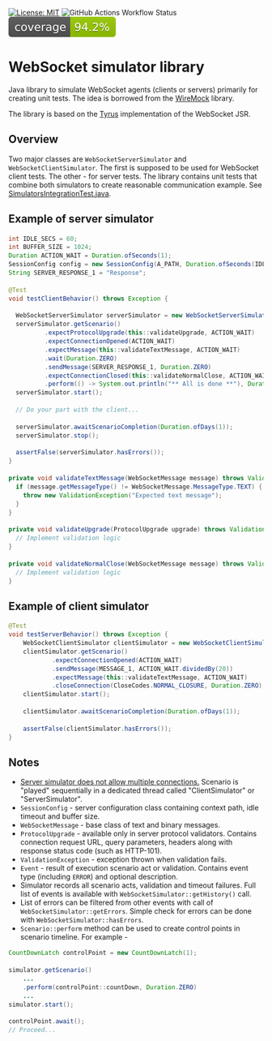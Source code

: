 [![License: MIT](https://img.shields.io/badge/License-MIT-blue.svg)](https://opensource.org/licenses/MIT)
![GitHub Actions Workflow Status](https://github.com/aknopov/websocket-simulator/actions/workflows/gradle.yml/badge.svg?branch=main)
![Coverage](.github/badges/jacoco.svg)

# WebSocket simulator library

Java library to simulate WebSocket agents (clients or servers) primarily for creating unit tests. The idea is borrowed from the [WireMock](https://wiremock.org/) library.

The library is based on the [Tyrus](https://github.com/eclipse-ee4j/tyrus) implementation of the WebSocket JSR.

## Overview

Two major classes are `WebSocketServerSimulator` and `WebSocketClientSimulator`. The first is supposed to be used for
WebSocket client tests. The other - for server tests. The library contains unit tests that combine both 
simulators to create reasonable communication example. See [SimulatorsIntegrationTest.java](src%2Ftest%2Fjava%2Fcom%2Faknopov%2Fwssimulator%2FSimulatorsIntegrationTest.java).

## Example of server simulator

```java
int IDLE_SECS = 60;
int BUFFER_SIZE = 1024;
Duration ACTION_WAIT = Duration.ofSeconds(1);
SessionConfig config = new SessionConfig(A_PATH, Duration.ofSeconds(IDLE_SECS), BUFFER_SIZE);
String SERVER_RESPONSE_1 = "Response";

@Test
void testClientBehavior() throws Exception {

  WebSocketServerSimulator serverSimulator = new WebSocketServerSimulator(config, WebSocketServerSimulator.DYNAMIC_PORT);
  serverSimulator.getScenario()
          .expectProtocolUpgrade(this::validateUpgrade, ACTION_WAIT)
          .expectConnectionOpened(ACTION_WAIT)
          .expectMessage(this::validateTextMessage, ACTION_WAIT)
          .wait(Duration.ZERO)
          .sendMessage(SERVER_RESPONSE_1, Duration.ZERO)
          .expectConnectionClosed(this::validateNormalClose, ACTION_WAIT)
          .perform(() -> System.out.println("** All is done **"), Duration.ZERO);
  serverSimulator.start();

  // Do your part with the client...

  serverSimulator.awaitScenarioCompletion(Duration.ofDays(1));
  serverSimulator.stop();

  assertFalse(serverSimulator.hasErrors());
}

private void validateTextMessage(WebSocketMessage message) throws ValidationException {
  if (message.getMessageType() != WebSocketMessage.MessageType.TEXT) {
    throw new ValidationException("Expected text message");
  }
}

private void validateUpgrade(ProtocolUpgrade upgrade) throws ValidationException {
  // Implement validation logic
}

private void validateNormalClose(WebSocketMessage message) throws ValidationException {
  // Implement validation logic
}
```

## Example of client simulator

```java
@Test
void testServerBehavior() throws Exception {
    WebSocketClientSimulator clientSimulator = new WebSocketClientSimulator("ws://localhost:" + SOME_PORT + A_PATH);
    clientSimulator.getScenario()
            .expectConnectionOpened(ACTION_WAIT)
            .sendMessage(MESSAGE_1, ACTION_WAIT.dividedBy(20))
            .expectMessage(this::validateTextMessage, ACTION_WAIT)
            .closeConnection(CloseCodes.NORMAL_CLOSURE, Duration.ZERO);
    clientSimulator.start();

    clientSimulator.awaitScenarioCompletion(Duration.ofDays(1));

    assertFalse(clientSimulator.hasErrors());
}
```
## Notes
- <ins>Server simulator does not allow multiple connections.</ins> Scenario is "played" sequentially in a dedicated thread
  called "ClientSimulator" or "ServerSimulator". 
- `SessionConfig` - server configuration class containing context path, idle timeout and buffer size.
- `WebSocketMessage` - base class of text and binary messages.
- `ProtocolUpgrade` - available only in server protocol validators. Contains connection request URL, query parameters, headers
  along with response status code (such as HTTP-101). 
- `ValidationException` - exception thrown when validation fails.
- `Event` - result of execution scenario act or validation. Contains event type (including `ERROR`) and optional description.
- Simulator records all scenario acts, validation and timeout failures.
  Full list of events is available with `WebSocketSimulator::getHistory()` call.
- List of errors can be filtered from other events with call of `WebSocketSimulator::getErrors`.
  Simple check for errors can be done with `WebSocketSimulator::hasErrors`.
- `Scenario::perform` method can be used to create control points in scenario timeline. For example -
```java
CountDownLatch controlPoint = new CountDownLatch(1);

simulator.getScenario()
    ...
    .perform(controlPoint::countDown, Duration.ZERO)
    ...
simulator.start();

controlPoint.await();
// Proceed...
```
